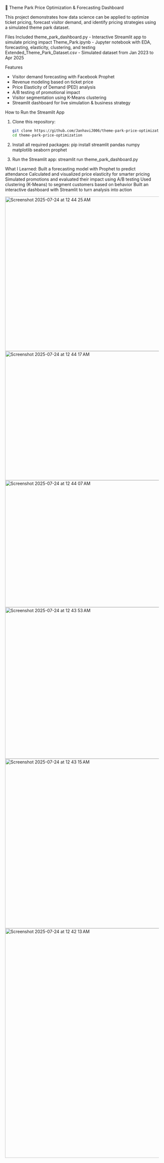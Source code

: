 
🎢 Theme Park Price Optimization & Forecasting Dashboard

This project demonstrates how data science can be applied to optimize ticket pricing, forecast visitor demand, and identify pricing strategies using a simulated theme park dataset.

Files Included
theme_park_dashboard.py - Interactive Streamlit app to simulate pricing impact 
Theme_Park.ipynb - Jupyter notebook with EDA, forecasting, elasticity, clustering, and testing
Extended_Theme_Park_Dataset.csv - Simulated dataset from Jan 2023 to Apr 2025 

Features

- Visitor demand forecasting with Facebook Prophet
- Revenue modeling based on ticket price
- Price Elasticity of Demand (PED) analysis
- A/B testing of promotional impact
- Visitor segmentation using K-Means clustering
- Streamlit dashboard for live simulation & business strategy

How to Run the Streamlit App

1. Clone this repository:
   ```bash
   git clone https://github.com/JanhaviJ006/theme-park-price-optimization.git
   cd theme-park-price-optimization

2. Install all required packages:
pip install streamlit pandas numpy matplotlib seaborn prophet

3. Run the Streamlit app:
streamlit run theme_park_dashboard.py

What I Learned:
Built a forecasting model with Prophet to predict attendance
Calculated and visualized price elasticity for smarter pricing
Simulated promotions and evaluated their impact using A/B testing
Used clustering (K-Means) to segment customers based on behavior
Built an interactive dashboard with Streamlit to turn analysis into action

<img width="903" height="505" alt="Screenshot 2025-07-24 at 12 44 25 AM" src="https://github.com/user-attachments/assets/ac21b817-33c8-4ba3-ad94-cdec089729ad" />
<img width="903" height="422" alt="Screenshot 2025-07-24 at 12 44 17 AM" src="https://github.com/user-attachments/assets/76b68977-bb6c-4cc4-a927-d2b18ecb235b" />
<img width="899" height="415" alt="Screenshot 2025-07-24 at 12 44 07 AM" src="https://github.com/user-attachments/assets/0b521872-4ab1-4dd9-a2ce-40de28ef2528" />
<img width="527" height="495" alt="Screenshot 2025-07-24 at 12 43 53 AM" src="https://github.com/user-attachments/assets/18dd41c1-3a38-45b9-86da-111963a51cd6" />
<img width="1163" height="554" alt="Screenshot 2025-07-24 at 12 43 15 AM" src="https://github.com/user-attachments/assets/d1707e5b-bc7d-4f30-92df-d4dbaa866a44" />
<img width="1456" height="750" alt="Screenshot 2025-07-24 at 12 42 13 AM" src="https://github.com/user-attachments/assets/d769beb8-2775-4bb5-a3ad-a48bd8c1b1f4" />

